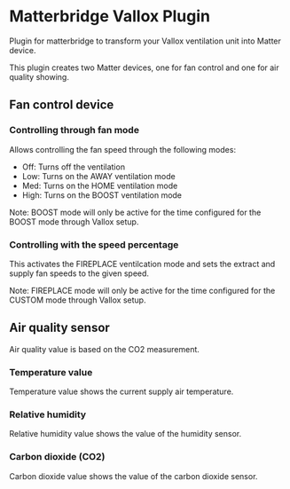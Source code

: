 # Matterbridge Vallox Plugin

Plugin for matterbridge to transform your Vallox ventilation unit into Matter device.

This plugin creates two Matter devices, one for fan control and one for air quality showing.

## Fan control device

### Controlling through fan mode

Allows controlling the fan speed through the following modes:

- Off: Turns off the ventilation
- Low: Turns on the AWAY ventilation mode
- Med: Turns on the HOME ventilation mode
- High: Turns on the BOOST ventilation mode

Note: BOOST mode will only be active for the time configured for the BOOST mode through Vallox setup.

### Controlling with the speed percentage

This activates the FIREPLACE ventilcation mode and sets the extract and supply fan speeds to the given speed.

Note: FIREPLACE mode will only be active for the time configured for the CUSTOM mode through Vallox setup.

## Air quality sensor

Air quality value is based on the CO2 measurement.

### Temperature value

Temperature value shows the current supply air temperature.

### Relative humidity

Relative humidity value shows the value of the humidity sensor.

### Carbon dioxide (CO2)

Carbon dioxide value shows the value of the carbon dioxide sensor.
